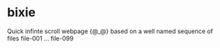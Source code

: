 # bixie
Quick infinte scroll webpage {@_@} based on a well named sequence of files file-001 ... file-099

